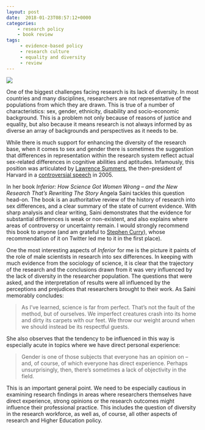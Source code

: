 ```yaml
---
layout: post
date:  2018-01-23T08:57:12+0000
categories:
    - research policy
    - book review
tags:
     - evidence-based policy
     - research culture
     - equality and diversity
     - review
---
```

![](https://images-eu.ssl-images-amazon.com/images/I/41Wg5tiYa3L._SY346_.jpg)

One of the biggest challenges facing research is its lack of diversity. In most countries and many disciplines, researchers are not representative of the populations from which they are drawn. This is true of a number of characteristics: sex, gender, ethnicity, disability and socio-economic background. This is a problem not only because of reasons of justice and equality, but also because it means research is not always informed by as diverse an array of backgrounds and perspectives as it needs to be.

While there is much support for enhancing the diversity of the research base, when it comes to sex and gender there is sometimes the suggestion that differences in representation within the research system reflect actual sex-related differences in cognitive abilities and aptitudes. Infamously, this position was articulated by [Lawrence Summers](https://en.wikipedia.org/wiki/Lawrence_Summers), the then-president of Harvard in a [controversial speech](https://www.theguardian.com/science/2005/jan/18/educationsgendergap.genderissues) in 2005.

In her book _Inferior: How Science Got Women Wrong – and the New Research That’s Rewriting The Story_ Angela Saini tackles this question head-on. The book is an authoritative review of the history of research into sex differences, and a clear summary of the state of current evidence. With sharp analysis and clear writing, Saini demonstrates that the evidence for substantial differences is weak or non-existent, and also explains where areas of controversy or uncertainty remain. I would strongly recommend this book to anyone (and am grateful to [Stephen Curry](https://twitter.com/stephen_curry)), whose recommendation of it on Twitter led me to it in the first place).

One the most interesting aspects of _Inferior_ for me is the picture it paints of the role of male scientists in research into sex differences. In keeping with much evidence from the sociology of science, it is clear that the trajectory of the research and the conclusions drawn from it was very influenced by the lack of diversity in the researcher population. The questions that were asked, and the interpretation of results were all influenced by the perceptions and prejudices that researchers brought to their work. As Saini memorably concludes:

>As I’ve learned, science is far from perfect. That’s not the fault of the method, but of ourselves. We imperfect creatures crash into its home and dirty its carpets with our feet. We throw our weight around when we should instead be its respectful guests.

She also observes that the tendency to be influenced in this way is especially acute in topics where we have direct personal experience:

>Gender is one of those subjects that everyone has an opinion on – and, of course, of which everyone has direct experience. Perhaps unsurprisingly, then, there’s sometimes a lack of objectivity in the field.

This is an important general point. We need to be especially cautious in examining research findings in areas where researchers themselves have direct experience, strong opinions or the research outcomes might influence their professional practice. This includes the question of diversity in the research workforce, as well as, of course, all other aspects of research and Higher Education policy.
